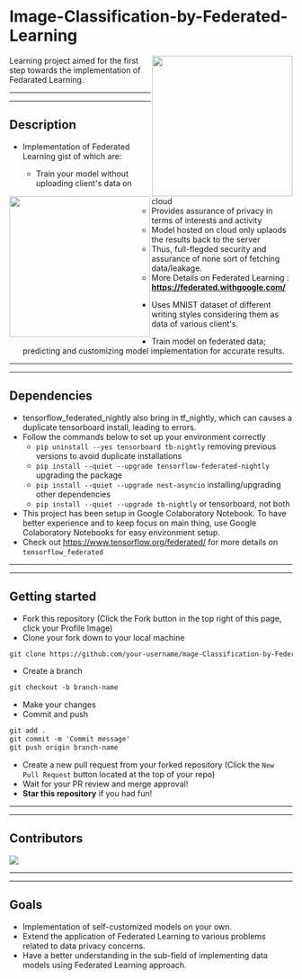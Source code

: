 # Image-Classification-by-Federated-Learning
<img src="https://federated.withgoogle.com/assets/comic/panel034_2x.png" align="right" height="250px" width="250px">
Learning project aimed for the first step towards the implementation of Fedarated Learning.

_________________________________________________________________________________________________________________________________________________________________
_________________________________________________________________________________________________________________________________________________________________

## Description
<img src="https://federated.withgoogle.com/assets/comic/panel046_2x.png" align="left" height="250px" width="250px">

- Implementation of Federated Learning gist of which are:

    - Train your model without uploading client's data on cloud
    - Provides assurance of privacy in terms of interests and activity
    - Model hosted on cloud only uplaods the results back to the server
    - Thus, full-flegded security and assurance of none sort of fetching data/leakage.
    - More Details on Federated Learning : **https://federated.withgoogle.com/**

- Uses MNIST dataset of different writing styles considering them as data of various client's.


- Train model on federated data; predicting and customizing model implementation for accurate results.
_________________________________________________________________________________________________________________________________________________________________
_________________________________________________________________________________________________________________________________________________________________

## Dependencies
- tensorflow_federated_nightly also bring in tf_nightly, which can causes a duplicate tensorboard install, leading to errors.
- Follow the commands below to set up your environment correctly
  - ```pip uninstall --yes tensorboard tb-nightly``` removing previous versions to avoid duplicate installations
  - ```pip install --quiet --upgrade tensorflow-federated-nightly``` upgrading the package
  - ```pip install --quiet --upgrade nest-asyncio``` installing/upgrading other dependencies
  - ```pip install --quiet --upgrade tb-nightly``` or tensorboard, not both
- This project has been setup in Google Colaboratory Notebook. To have better experience and to keep focus on main thing, use Google Colaboratory Notebooks for easy environment setup.
- Check out https://www.tensorflow.org/federated/ for more details on `tensorflow_federated`

_________________________________________________________________________________________________________________________________________________________________
_________________________________________________________________________________________________________________________________________________________________

## Getting started
* Fork this repository (Click the Fork button in the top right of this page, click your Profile Image)
* Clone your fork down to your local machine

```markdown
git clone https://github.com/your-username/mage-Classification-by-Federated-Learning.git
```

* Create a branch

```markdown
git checkout -b branch-name
```

* Make your changes
* Commit and push

```markdown
git add .
git commit -m 'Commit message'
git push origin branch-name
```

* Create a new pull request from your forked repository (Click the `New Pull Request` button located at the top of your repo)
* Wait for your PR review and merge approval!
* __Star this repository__ if you had fun!

_________________________________________________________________________________________________________________________________________________________________
_________________________________________________________________________________________________________________________________________________________________

## Contributors

<a href="https://github.com/paxF3E/Image-Classification-by-Federated-Learning/graphs/contributors">
  <img src="https://contrib.rocks/image?repo= paxF3E/Image-Classification-by-Federated-Learning" />
</a>

_________________________________________________________________________________________________________________________________________________________________
_________________________________________________________________________________________________________________________________________________________________

## Goals
- Implementation of self-customized models on your own.
- Extend the application of Federated Learning to various problems related to data privacy concerns.
- Have a better understanding in the sub-field of implementing data models using Federated Learning approach.
